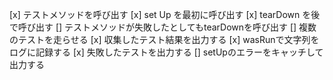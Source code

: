 [x] テストメソッドを呼び出す
[x] set Up を最初に呼び出す
[x] tearDown を後で呼び出す
[] テストメソッドが失敗したとしてもtearDownを呼び出す
[] 複数のテストを走らせる
[x] 収集したテスト結果を出力する
[x] wasRunで文字列をログに記録する
[x] 失敗したテストを出力する
[] setUpのエラーをキャッチして出力する